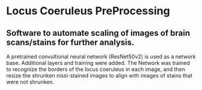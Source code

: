 # Locus Coeruleus PreProcessing
 
## Software to automate scaling of images of brain scans/stains for further analysis.
A pretrained convultional neural network (ResNet50v2) is used as a network base. Additional layers and training were added. The Network was trained to recognize the borders of the locus coeruleus in each image, and then resize the shrunken nissl-stained images to align with images of stains that were not shrunken.
